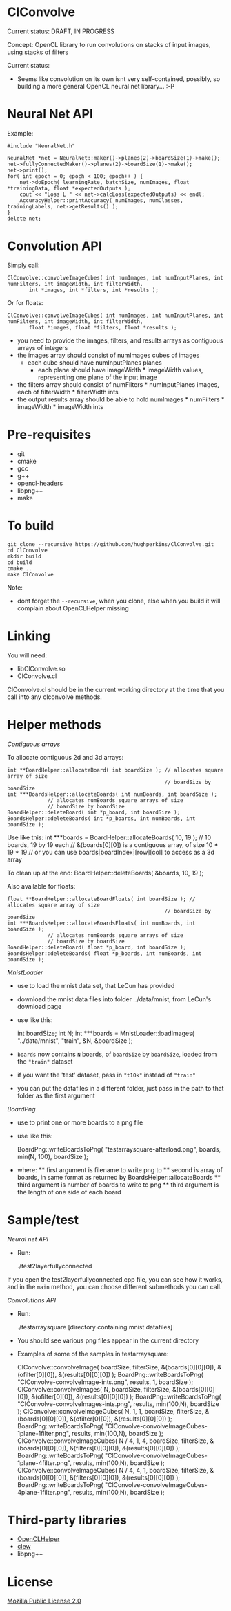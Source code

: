 ClConvolve
==========

Current status: DRAFT, IN PROGRESS

Concept: OpenCL library to run convolutions on stacks of input images, using stacks of filters

Current status:
* Seems like convolution on its own isnt very self-contained, possibly, so building a more general
OpenCL neural net library... :-P

Neural Net API
==============

Example:

    #include "NeuralNet.h"
    
    NeuralNet *net = NeuralNet::maker()->planes(2)->boardSize(1)->make();
    net->fullyConnectedMaker()->planes(2)->boardSize(1)->make();
    net->print();
    for( int epoch = 0; epoch < 100; epoch++ ) {
        net->doEpoch( learningRate, batchSize, numImages, float *trainingData, float *expectedOutputs );
        cout << "Loss L " << net->calcLoss(expectedOutputs) << endl;
        AccuracyHelper::printAccuracy( numImages, numClasses, trainingLabels, net->getResults() );
    }
    delete net;

Convolution API
===============

Simply call:

    ClConvolve::convolveImageCubes( int numImages, int numInputPlanes, int numFilters, int imageWidth, int filterWidth,
           int *images, int *filters, int *results );

Or for floats:

    ClConvolve::convolveImageCubes( int numImages, int numInputPlanes, int numFilters, int imageWidth, int filterWidth,
           float *images, float *filters, float *results );

- you need to provide the images, filters, and results arrays as contiguous arrays of integers
- the images array should consist of numImages cubes of images
  - each cube should have numInputPlanes planes
    - each plane should have imageWidth * imageWidth values, representing one plane of the input image
- the filters array should consist of numFilters * numInputPlanes images, each of filterWidth * filterWidth ints
- the output results array should be able to hold numImages * numFilters * imageWidth * imageWidth ints

Pre-requisites
==============

- git
- cmake
- gcc
- g++
- opencl-headers
- libpng++
- make 

To build
========

    git clone --recursive https://github.com/hughperkins/ClConvolve.git
    cd ClConvolve
    mkdir build
    cd build
    cmake ..
    make ClConvolve

Note:
* dont forget the `--recursive`, when you clone, else when you build it will complain about OpenCLHelper missing

Linking
=======

You will need:
- libClConvolve.so
- ClConvolve.cl

ClConvolve.cl should be in the current working directory at the time that you call into any clconvolve methods.

Helper methods
==============

*Contiguous arrays*

To allocate contiguous 2d and 3d arrays:

    int **BoardHelper::allocateBoard( int boardSize ); // allocates square array of size 
                                                       // boardSize by boardSize
    int ***BoardsHelper::allocateBoards( int numBoards, int boardSize ); 
                 // allocates numBoards square arrays of size 
                 // boardSize by boardSize
    BoardHelper::deleteBoard( int *p_board, int boardSize );
    BoardsHelper::deleteBoards( int *p_boards, int numBoards, int boardSize );

Use like this:
    int ***boards = BoardHelper::allocateBoards( 10, 19 ); // 10 boards, 19 by 19 each
    // &(boards[0][0]) is a contiguous array, of size 10 * 19 * 19
    // or you can use boards[boardIndex][row][col] to access as a 3d array

To clean up at the end:
    BoardHelper::deleteBoards( &boards, 10, 19 );

Also available for floats:

    float **BoardHelper::allocateBoardFloats( int boardSize ); // allocates square array of size 
                                                       // boardSize by boardSize
    int ***BoardsHelper::allocateBoardsFloats( int numBoards, int boardSize ); 
                 // allocates numBoards square arrays of size 
                 // boardSize by boardSize
    BoardHelper::deleteBoard( float *p_board, int boardSize );
    BoardsHelper::deleteBoards( float *p_boards, int numBoards, int boardSize );

*MnistLoader*

- use to load the mnist data set, that LeCun has provided
- download the mnist data files into folder ../data/mnist, from LeCun's download page
- use like this:

    int boardSize;
    int N;
    int ***boards = MnistLoader::loadImages( "../data/mnist", "train", &N, &boardSize );

- `boards` now contains `N` boards, of `boardSize` by `boardSize`, loaded from the `"train"` dataset
- if you want the 'test' dataset, pass in `"t10k"` instead of `"train"`
- you can put the datafiles in a different folder, just pass in the path to that folder as the first argument

*BoardPng*

* use to print one or more boards to a png file
* use like this:

    BoardPng::writeBoardsToPng( "testarraysquare-afterload.png", boards, min(N, 100), boardSize );

* where:
** first argument is filename to write png to
** second is array of boards, in same format as returned by BoardsHelper::allocateBoards
** third argument is number of boards to write to png
** third argument is the length of one side of each board

Sample/test
===========

*Neural net API*

* Run:

    ./test2layerfullyconnected

If you open the test2layerfullyconnected.cpp file, you can see how it works, and in the `main` method, you can choose
different submethods you can call.

*Convolutions API*

* Run:

    ./testarraysquare [directory containing mnist datafiles]

* You should see various png files appear in the current directory
* Examples of some of the samples in testarraysquare:

    ClConvolve::convolveImage( boardSize, filterSize, &(boards[0][0][0]), &(ofilter[0][0]), &(results[0][0][0]) );
    BoardPng::writeBoardsToPng( "ClConvolve-convolveImage-ints.png", results, 1, boardSize );
    ClConvolve::convolveImages( N, boardSize, filterSize, &(boards[0][0][0]), &(ofilter[0][0]), &(results[0][0][0]) );
    BoardPng::writeBoardsToPng( "ClConvolve-convolveImages-ints.png", results, min(100,N), boardSize );
    ClConvolve::convolveImageCubes( N, 1, 1, boardSize, filterSize, &(boards[0][0][0]), &(ofilter[0][0]), &(results[0][0][0]) );
    BoardPng::writeBoardsToPng( "ClConvolve-convolveImageCubes-1plane-1filter.png", results, min(100,N), boardSize );
    ClConvolve::convolveImageCubes( N / 4, 1, 4, boardSize, filterSize, &(boards[0][0][0]), &(filters[0][0][0]), &(results[0][0][0]) );
    BoardPng::writeBoardsToPng( "ClConvolve-convolveImageCubes-1plane-4filter.png", results, min(100,N), boardSize );
    ClConvolve::convolveImageCubes( N / 4, 4, 1, boardSize, filterSize, &(boards[0][0][0]), &(filters[0][0][0]), &(results[0][0][0]) );
    BoardPng::writeBoardsToPng( "ClConvolve-convolveImageCubes-4plane-1filter.png", results, min(100,N), boardSize );

Third-party libraries
=====================

* [OpenCLHelper](https://github.com/hughperkins/OpenCLHelper)
* [clew](https://github.com/martijnberger/clew)
* libpng++

License
=======

[Mozilla Public License 2.0](http://mozilla.org/MPL/2.0/)


